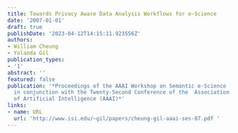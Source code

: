 ```yaml
---
title: Towards Privacy Aware Data Analysis Workflows for e-Science
date: '2007-01-01'
draft: true
publishDate: '2023-04-12T14:15:11.923556Z'
authors:
- William Cheung
- Yolanda Gil
publication_types:
- '1'
abstract: ''
featured: false
publication: '*Proceedings of the AAAI Workshop on Semantic e-Science (SeS2007), held
  in conjunction with the Twenty-Second Conference of the  Association for the Advancement
  of Artificial Intelligence (AAAI)*'
links:
- name: URL
  url: 'http://www.isi.edu/~gil/papers/cheung-gil-aaai-ses-07.pdf '
---
```


